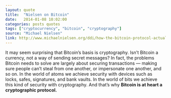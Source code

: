 ```yaml
---
layout: quote
title:  "Nielsen on Bitcoin"
date:   2014-01-08 10:02:00
categories: posts quotes
tags: ["cryptocurrency", "bitcoin", "cryptography"]
source: "Michael Nielsen"
link: http://www.michaelnielsen.org/ddi/how-the-bitcoin-protocol-actually-works/
---
```


It may seem surprising that Bitcoin’s basis is cryptography. Isn’t Bitcoin a currency, not a way of sending secret messages? In fact, the problems Bitcoin needs to solve are largely about securing transactions — making sure people can’t steal from one another, or impersonate one another, and so on. In the world of atoms we achieve security with devices such as locks, safes, signatures, and bank vaults. In the world of bits we achieve this kind of security with cryptography. And that’s why <b>Bitcoin is at heart a cryptographic protocol.</b>